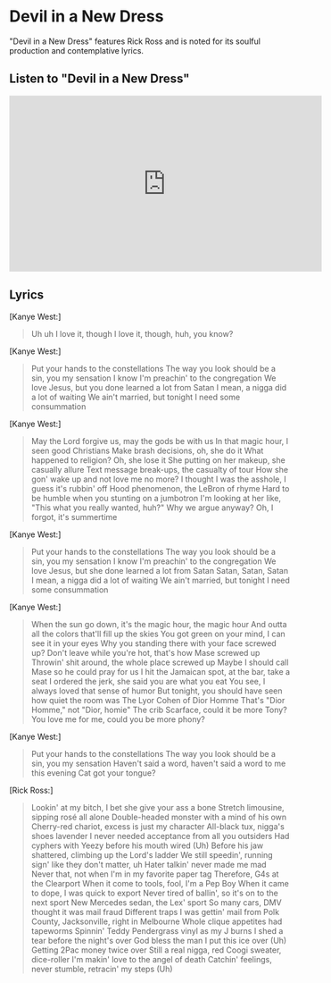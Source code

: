 # Devil in a New Dress

"Devil in a New Dress" features Rick Ross and is noted for its soulful production and contemplative lyrics.

## Listen to "Devil in a New Dress"

<iframe width="560" height="315" src="https://www.youtube.com/embed/sk3rpYkiHe8" frameborder="0" allow="accelerometer; autoplay; encrypted-media; gyroscope; picture-in-picture" allowfullscreen></iframe>

## Lyrics

[Kanye West:]
>Uh uh
>I love it, though
>I love it, though, huh, you know?

[Kanye West:]
>Put your hands to the constellations
>The way you look should be a sin, you my sensation
>I know I'm preachin' to the congregation
>We love Jesus, but you done learned a lot from Satan
>I mean, a nigga did a lot of waiting
>We ain't married, but tonight I need some consummation

[Kanye West:]
>May the Lord forgive us, may the gods be with us
>In that magic hour, I seen good Christians
>Make brash decisions, oh, she do it
>What happened to religion? Oh, she lose it
>She putting on her makeup, she casually allure
>Text message break-ups, the casualty of tour
>How she gon' wake up and not love me no more?
>I thought I was the asshole, I guess it's rubbin' off
>Hood phenomenon, the LeBron of rhyme
>Hard to be humble when you stunting on a jumbotron
>I'm looking at her like, "This what you really wanted, huh?"
>Why we argue anyway? Oh, I forgot, it's summertime

[Kanye West:]
>Put your hands to the constellations
>The way you look should be a sin, you my sensation
>I know I'm preachin' to the congregation
>We love Jesus, but she done learned a lot from Satan
>Satan, Satan, Satan
>I mean, a nigga did a lot of waiting
>We ain't married, but tonight I need some consummation

[Kanye West:]
>When the sun go down, it's the magic hour, the magic hour
>And outta all the colors that'll fill up the skies
>You got green on your mind, I can see it in your eyes
>Why you standing there with your face screwed up?
>Don't leave while you're hot, that's how Mase screwed up
>Throwin' shit around, the whole place screwed up
>Maybe I should call Mase so he could pray for us
>I hit the Jamaican spot, at the bar, take a seat
>I ordered the jerk, she said you are what you eat
>You see, I always loved that sense of humor
>But tonight, you should have seen how quiet the room was
>The Lyor Cohen of Dior Homme
>That's "Dior Homme," not "Dior, homie"
>The crib Scarface, could it be more Tony?
>You love me for me, could you be more phony?

[Kanye West:]
>Put your hands to the constellations
>The way you look should be a sin, you my sensation
>Haven't said a word, haven't said a word to me this evening
>Cat got your tongue?

[Rick Ross:]
>Lookin' at my bitch, I bet she give your ass a bone
>Stretch limousine, sipping rosé all alone
>Double-headed monster with a mind of his own
>Cherry-red chariot, excess is just my character
>All-black tux, nigga's shoes lavender
>I never needed acceptance from all you outsiders
>Had cyphers with Yeezy before his mouth wired (Uh)
>Before his jaw shattered, climbing up the Lord's ladder
>We still speedin', running sign' like they don't matter, uh
>Hater talkin' never made me mad
>Never that, not when I'm in my favorite paper tag
>Therefore, G4s at the Clearport
>When it come to tools, fool, I'm a Pep Boy
>When it came to dope, I was quick to export
>Never tired of ballin', so it's on to the next sport
>New Mercedes sedan, the Lex' sport
>So many cars, DMV thought it was mail fraud
>Different traps I was gettin' mail from
>Polk County, Jacksonville, right in Melbourne
>Whole clique appetites had tapeworms
>Spinnin' Teddy Pendergrass vinyl as my J burns
>I shed a tear before the night's over
>God bless the man I put this ice over (Uh)
>Getting 2Pac money twice over
>Still a real nigga, red Coogi sweater, dice-roller
>I'm makin' love to the angel of death
>Catchin' feelings, never stumble, retracin' my steps (Uh)
